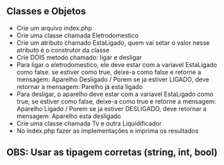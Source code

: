 ## Classes e Objetos

* Crie um arquivo index.php
* Crie uma classe chamada Eletrodomestico
* Crie um atributo chamado EstaLigado, quem vai setar o valor nesse atributo é o construtor da classe
* Crie DOIS metodo chamado: ligar e desligar
* Para ligar o eletrodomestico, ele deve estar com a variavel EstaLigado como false. se estiver como true, deixe-a como false e retorne a mensagem: Aparelho Desligado 
  / Porem se ja estiver LIGADO, deve retornar a mensagem: Parelho já esta ligado
* Para desligar, o aparelho deve estar com a variavel EstaLigado como true, se estiver como false, deixe-a como true e retorne a mensagem: Aparelho Ligado
   / Porem se ja estiver DESLIGADO, deve retornar a mensagem: Aparelho esta  desligado
* Crie uma classe chamada Tv e outra Liquidificador
* No index.php fazer as implementações e imprima os resultados 

## OBS: Usar as tipagem corretas (string, int, bool)


